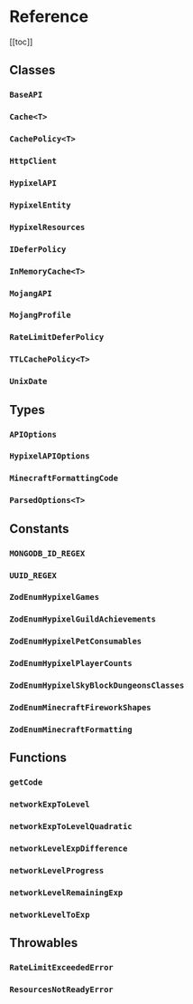 # Reference

[[toc]]

## Classes

### `BaseAPI`

### `Cache<T>`

### `CachePolicy<T>`

### `HttpClient`

### `HypixelAPI`

### `HypixelEntity`

### `HypixelResources`

### `IDeferPolicy`

### `InMemoryCache<T>`

### `MojangAPI`

### `MojangProfile`

### `RateLimitDeferPolicy`

### `TTLCachePolicy<T>`

### `UnixDate`

## Types

### `APIOptions`

### `HypixelAPIOptions`

### `MinecraftFormattingCode`

### `ParsedOptions<T>`

## Constants

### `MONGODB_ID_REGEX`

### `UUID_REGEX`

### `ZodEnumHypixelGames`

### `ZodEnumHypixelGuildAchievements`

### `ZodEnumHypixelPetConsumables`

### `ZodEnumHypixelPlayerCounts`

### `ZodEnumHypixelSkyBlockDungeonsClasses`

### `ZodEnumMinecraftFireworkShapes`

### `ZodEnumMinecraftFormatting`

## Functions

### `getCode`

### `networkExpToLevel`

### `networkExpToLevelQuadratic`

### `networkLevelExpDifference`

### `networkLevelProgress`

### `networkLevelRemainingExp`

### `networkLevelToExp`


## Throwables

### `RateLimitExceededError`

### `ResourcesNotReadyError`

